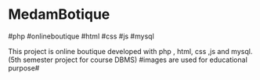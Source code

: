 # MedamBotique
#php #onlineboutique #html #css #js #mysql

This project is online boutique developed with php , html, css ,js and mysql.
(5th semester project for course DBMS) #images are used for educational purpose#
